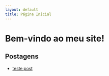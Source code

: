 ```yaml
---
layout: default
title: Página Inicial
---
```


# Bem-vindo ao meu site!

## Postagens

- [teste post](posts/teste1.md)